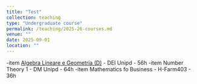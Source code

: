 ```yaml
---
title: "Test"
collection: teaching
type: "Undergraduate course"
permalink: /teaching/2025-26-courses.md
venue: ""
date: 2025-09-01
location: ""
---
```


-item [Algebra Lineare e Geometria (D)](https://didattica.unipd.it/off/2025/LT/IN/IN2914/000ZZ/IN06100061/G6GR4) - DEI Unipd - 56h
-item Number Theory 1 - DM Unipd - 64h
-item Mathematics fo Business - H-Farm403 - 36h


